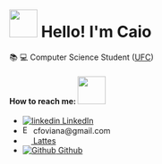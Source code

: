 # <img src="https://media.giphy.com/media/Cmr1OMJ2FN0B2/giphy.gif" height="50px" width="50px"> Hello! I'm Caio 

<p>
📚 💻 Computer Science Student (<a href= https://cc.ufc.br/>UFC</a>) 
</p>

#### How to reach me:     <img src="https://media.giphy.com/media/WpCaUSZg9e45tAIacr/giphy.gif" width="50px" height="50px" rel="nofollow">

<p>
  <ul>
  
  <li>
  <a href="https://www.linkedin.com/in/caio-oliveira1312/">
  <img src="https://i.stack.imgur.com/gVE0j.png" alt="linkedin" rel="nofollow"> 
  LinkedIn</a>
</li>
  
  <li>
  <img src="https://logodownload.org/wp-content/uploads/2018/03/gmail-logo-16.png" alt="Email" height="15px" rel="nofollow" > 
  cfoviana@gmail.com
</li>
   
   <li><a href = "http://lattes.cnpq.br/5552876897987921">
  <img src = "http://portal1.iff.edu.br/reitoria/imagens-da-reitoria/botao-lattes-on.png/@@images/a04e10ad-d46f-42a6-92f3-4983e71e31ee.png" alt"Lattes" height="15px" width="15px" rel="nofollow"> Lattes</a>
</li>
  
  <li><a href="https://github.com/caiofov">
    <img src="https://i.stack.imgur.com/tskMh.png" alt="Github" rel="nofollow"> Github
    </a>
</li>
    
  </ul>
</p>
